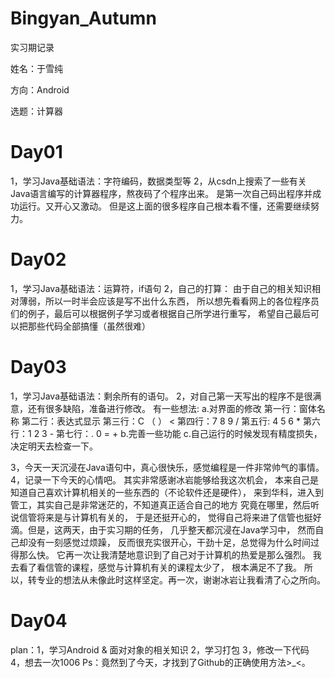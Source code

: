 # Bingyan_Autumn
实习期记录

姓名：于雪纯

方向：Android

选题：计算器

# Day01
1，学习Java基础语法：字符编码，数据类型等
2，从csdn上搜索了一些有关Java语言编写的计算器程序，熬夜码了个程序出来。 
是第一次自己码出程序并成功运行。又开心又激动。 
但是这上面的很多程序自己根本看不懂，还需要继续努力。


# Day02
1，学习Java基础语法：运算符，if语句 
2，自己的打算： 由于自己的相关知识相对薄弱，所以一时半会应该是写不出什么东西， 
所以想先看看网上的各位程序员们的例子，最后可以根据例子学习或者根据自己所学进行重写， 
希望自己最后可以把那些代码全部搞懂（虽然很难）


# Day03
1，学习Java基础语法：剩余所有的语句。
2，对自己第一天写出的程序不是很满意，还有很多缺陷，准备进行修改。
有一些想法:
          a.对界面的修改 第一行：窗体名称 
                         第二行：表达式显示 
                         第三行：C （ ） < 
                         第四行：7 8 9 / 
                         第五行: 4 5 6 * 
                         第六行：1 2 3 - 
                         第七行：. 0 = + 
          b.完善一些功能
          c.自己运行的时候发现有精度损失，决定明天去检查一下。
          
3，今天一天沉浸在Java语句中，真心很快乐，感觉编程是一件非常帅气的事情。
4，记录一下今天的心情吧。
其实非常感谢冰岩能够给我这次机会， 本来自己是知道自己喜欢计算机相关的一些东西的（不论软件还是硬件），
来到华科，进入到管工，其实自己是非常迷茫的，不知道真正适合自己的地方 究竟在哪里，然后听说信管将来是与计算机有关的，
于是还挺开心的， 觉得自己将来进了信管也挺好滴。但是，这两天，由于实习期的任务， 几乎整天都沉浸在Java学习中，
然而自己却没有一刻感觉过烦躁， 反而很充实很开心，干劲十足，总觉得为什么时间过得那么快。
它再一次让我清楚地意识到了自己对于计算机的热爱是那么强烈。 我去看了看信管的课程，感觉与计算机有关的课程太少了，
根本满足不了我。 所以，转专业的想法从未像此时这样坚定。再一次，谢谢冰岩让我看清了心之所向。


# Day04
plan：1，学习Android & 面对对象的相关知识
      2，学习打包
      3，修改一下代码
      4，想去一次1006
Ps：竟然到了今天，才找到了Github的正确使用方法>_<。
